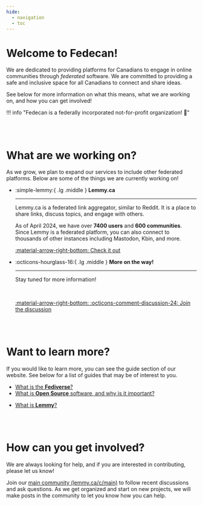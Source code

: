 ```yaml
---
hide:
  - navigation
  - toc
---
```


<!-- ![Image title](https://dummyimage.com/500x300/eee/aaa){ align=right } -->

# Welcome to **Fedecan**!

We are dedicated to providing platforms for Canadians to engage in online communities through *federated* software. We are committed to providing a safe and inclusive space for all Canadians to connect and share ideas.

See below for more information on what this means, what we are working on, and how you can get involved!

!!! info "Fedecan is a federally incorporated not-for-profit organization! 🍁"

<br> <br>

# What are we working on?

As we grow, we plan to expand our services to include other federated platforms. Below are some of the things we are currently working on!

<div class="grid cards" markdown>

-   :simple-lemmy:{ .lg .middle } __Lemmy.ca__

    ---

    Lemmy.ca is a federated link aggregator, similar to Reddit. It is a place to share links, discuss topics, and engage with others. 
    
    As of April 2024, we have over **7400 users** and **600 communities**. Since Lemmy is a federated platform, you can also connect to thousands of other instances including Mastodon, Kbin, and more.

    [:material-arrow-right-bottom: Check it out](https://lemmy.ca)

-   :octicons-hourglass-16:{ .lg .middle } __More on the way!__

    ---

    Stay tuned for more information!

    <br>

    [:material-arrow-right-bottom: :octicons-comment-discussion-24: Join the discussion](https://lemmy.ca/c/main)

</div>

<br> <br>

# Want to learn more?

If you would like to learn more, you can see the guide section of our website. See below for a list of guides that may be of interest to you.

<!-- General Guides -->

- [What is the **Fediverse**?](guides/fediverse.md)
- [What is **Open Source** software, and why is it important?](guides/open-source.md)

<!-- Platform Specific Guides -->

- [What is **Lemmy**?](guides/lemmy.md)

<br> <br>

# How can you get involved?

We are always looking for help, and if you are interested in contributing, please let us know! 

Join our [main community (lemmy.ca/c/main)](https://lemmy.ca/c/main) to follow recent discussions and ask questions. As we get organized and start on new projects, we will make posts in the community to let you know how you can help.

<br>